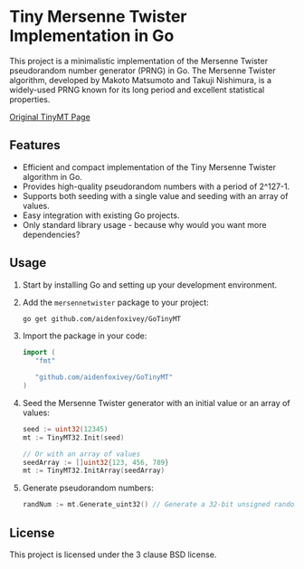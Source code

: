 # Tiny Mersenne Twister Implementation in Go

This project is a minimalistic implementation of the Mersenne Twister pseudorandom number generator (PRNG) in Go. The Mersenne Twister algorithm, developed by Makoto Matsumoto and Takuji Nishimura, is a widely-used PRNG known for its long period and excellent statistical properties.

[Original TinyMT Page](http://www.math.sci.hiroshima-u.ac.jp/m-mat/MT/TINYMT/)

## Features

- Efficient and compact implementation of the Tiny Mersenne Twister algorithm in Go.
- Provides high-quality pseudorandom numbers with a period of 2^127-1.
- Supports both seeding with a single value and seeding with an array of values.
- Easy integration with existing Go projects.
- Only standard library usage - because why would you want more dependencies?

## Usage

1. Start by installing Go and setting up your development environment.

2. Add the `mersennetwister` package to your project:
   
   ```bash
   go get github.com/aidenfoxivey/GoTinyMT
   ```

4. Import the package in your code:

   ```go
   import (
      "fmt"

      "github.com/aidenfoxivey/GoTinyMT"
   )
   ```

5. Seed the Mersenne Twister generator with an initial value or an array of values:

   ```go
   seed := uint32(12345)
   mt := TinyMT32.Init(seed)

   // Or with an array of values
   seedArray := []uint32{123, 456, 789}
   mt := TinyMT32.InitArray(seedArray)
   ```

6. Generate pseudorandom numbers:

   ```go
   randNum := mt.Generate_uint32() // Generate a 32-bit unsigned random number
   ```

## License

This project is licensed under the 3 clause BSD license. 
